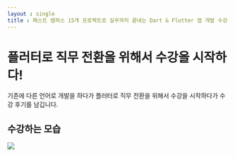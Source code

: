 ```yaml
---
layout : single
title : 패스트 캠퍼스 15개 프로젝트로 실무까지 끝내는 Dart & Flutter 앱 개발 수강 후기
---
```


# 플러터로 직무 전환을 위해서 수강을 시작하다!

기존에 다른 언어로 개발을 하다가 플러터로 직무 전환을 위해서 수강을 시작하다가 수강 후기를 남깁니다.

## 수강하는 모습
![]([http://img.youtube.com/vi/4Z3Z4Z3Z4Z3Z/0.jpg](https://github.com/ralphpark/ralphpark.github.io/blob/92d79739ae538e6ab03da20e97d4e8902ff6e814/assets/img/01.png))


